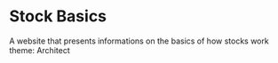 # Stock Basics
A website that presents informations on the basics of how stocks work
theme: Architect
